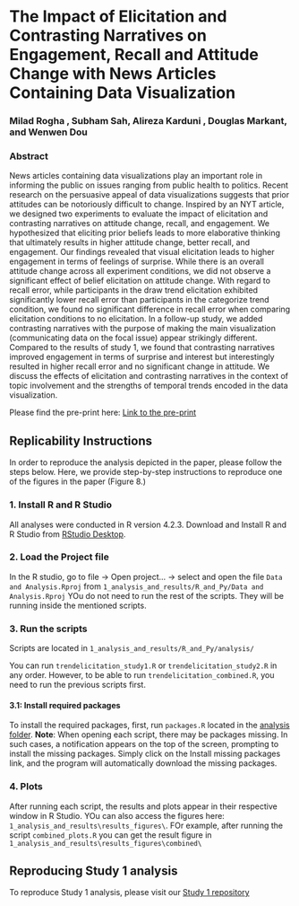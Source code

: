 # The Impact of Elicitation and Contrasting Narratives on Engagement, Recall and Attitude Change with News Articles Containing Data Visualization
### Milad Rogha , Subham Sah, Alireza Karduni , Douglas Markant, and Wenwen Dou

### Abstract
News articles containing data visualizations play an important role in informing the public on issues ranging from public health to politics. 
Recent research on the persuasive appeal of data visualizations suggests that prior attitudes can be notoriously difficult to change. 
Inspired by an NYT article, we designed two experiments to evaluate the impact of elicitation and contrasting narratives on attitude change, recall, and engagement.
We hypothesized that eliciting prior beliefs leads to more elaborative thinking that ultimately results in higher attitude change, better recall, and engagement. Our findings revealed that visual elicitation leads to higher engagement in terms of feelings of surprise. While there is an overall attitude change across all experiment conditions, we did not observe a significant effect of belief elicitation on attitude change. With regard to recall error, while participants in the draw trend elicitation exhibited significantly lower recall error than participants in the categorize trend condition, we found no significant difference in recall error when comparing elicitation conditions to no elicitation. In a follow-up study, we added contrasting narratives with the purpose of making the main visualization (communicating data on the focal issue) appear strikingly different. Compared to the results of study 1, we found that contrasting narratives improved engagement in terms of surprise and interest but interestingly resulted in higher recall error and no significant change in attitude. We discuss the effects of elicitation and contrasting narratives in the context of topic involvement and the strengths of temporal trends encoded in the data visualization.


Please find the pre-print here: [Link to the pre-print](https://arxiv.org/abs/2401.05511)


## Replicability Instructions
In order to reproduce the analysis depicted in the paper, please follow the steps below. Here, we provide step-by-step instructions to reproduce one of the figures in the paper (Figure 8.)

### 1. Install R and R Studio
All analyses were conducted in R version 4.2.3. Download and Install R and R Studio from [RStudio Desktop](https://posit.co/download/rstudio-desktop/).

### 2. Load the Project file
In the R studio, go to file \-> Open project... \-> 
select and open the file `Data and Analysis.Rproj` from `1_analysis_and_results/R_and_Py/Data and Analysis.Rproj`
YOu do not need to run the rest of the scripts. They will be running inside the mentioned scripts.
### 3. Run the scripts

Scripts are located in `1_analysis_and_results/R_and_Py/analysis/`

You can run `trendelicitation_study1.R` or `trendelicitation_study2.R` in any order.
However, to be able to run `trendelicitation_combined.R`, you need to run the previous scripts first.

#### 3.1: Install required packages
To install the required packages, first, run `packages.R` located in the [analysis folder](./1_analysis_and_results/R_and_Py/analysis/).
**Note**: When opening each script, there may be packages missing. In such cases, a notification appears on the top of the screen, prompting to install the missing packages. Simply click on the Install missing packages link, and the program will automatically download the missing packages.

### 4. Plots

After running each script, the results and plots appear in their respective window in R Studio. YOu can also access the figures here: `1_analysis_and_results\results_figures\`.
FOr example, after running the script `combined_plots.R` you can get the result figure in `1_analysis_and_results\results_figures\combined\`


## Reproducing Study 1 analysis

To reproduce Study 1 analysis, please visit our [Study 1 repository](https://bit.ly/youdrawit-study1)

